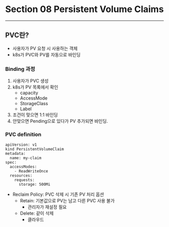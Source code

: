 # Section 08 Persistent Volume Claims

---
## PVC란?
- 사용자가 PV 요청 시 사용하는 객체
- k8s가 PVC와 PV를 자동으로 바인딩

### Binding 과정
1. 사용자가 PVC 생성
2. k8s가 PV 목록에서 확인
   - capacity
   - AccessMode
   - StorageClass
   - Label
3. 조건이 맞으면 1:1 바인딩
4. 안맞으면 Pending으로 있다가 PV 추가되면 바인딩.

### PVC definition
~~~
apiVersion: v1
kind PersistentVolumeClaim
metadata:
  name: my-claim
spec:
  accessModes:
    - ReadWriteOnce
  resources:
    requests:
      storage: 500Mi
~~~

- Reclaim Policy: PVC 삭제 시 기존 PV 처리 옵션
  - Retain: 기본값으로 PV는 남고 다른 PVC 사용 불가
    - 관리자가 재설정 필요
  - Delete: 같이 삭제
    - 클라우드
